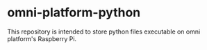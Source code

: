 # omni-platform-python
This repository is intended to store python files executable on omni platform's Raspberry Pi.